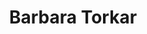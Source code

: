 ---
SICRIS: null
draft: false
fixName: barbara_torkar
lab: null
labPos: null
location: null
mailInfo: barbara.torkar@fri.uni-lj.si
officeHours: null
profName: Barbara Torkar
profTitle: Library
telephoneInfo: null
title: Barbara Torkar
---